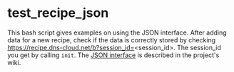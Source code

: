 # test_recipe_json

This bash script gives examples on using the JSON interface. After adding data for a new recipe, check if the data is correctly stored by checking https://recipe.dns-cloud.net/b?session_id=<session_id>. The session_id you get by calling `init`. The [JSON interface](https://github.com/mhhoeper/RememberRecipe/wiki/JSON-interface) is described in the project's wiki.
